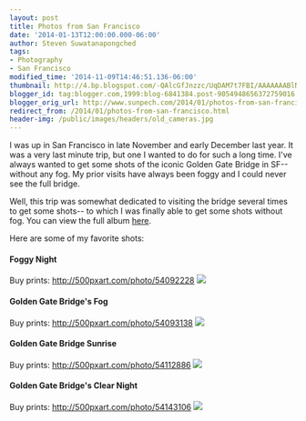 ```yaml
---
layout: post
title: Photos from San Francisco
date: '2014-01-13T12:00:00.000-06:00'
author: Steven Suwatanapongched
tags:
- Photography
- San Francisco
modified_time: '2014-11-09T14:46:51.136-06:00'
thumbnail: http://4.bp.blogspot.com/-QAlcGfJnzzc/UqDAM7t7FBI/AAAAAAABlNw/IA-90HenTwA/s600/2013-11-30+at+19-37-15.jpg
blogger_id: tag:blogger.com,1999:blog-6841384.post-9054948656372759016
blogger_orig_url: http://www.sunpech.com/2014/01/photos-from-san-francisco.html
redirect_from: /2014/01/photos-from-san-francisco.html
header-img: /public/images/headers/old_cameras.jpg
---
```


I was up in San Francisco in late November and early December last year. It was a very last minute trip, but one I wanted to do for such a long time. I've always wanted to get some shots of the iconic Golden Gate Bridge in SF-- without any fog. My prior visits have always been foggy and I could never see the full bridge.

Well, this trip was somewhat dedicated to visiting the bridge several times to get some shots-- to which I was finally able to get some shots without fog. You can view the full album <a href="https://plus.google.com/photos/+StevenSuwatanapongched/albums/5953970022316930161">here</a>.

Here are some of my favorite shots:

#### Foggy Night
Buy prints: <a href="http://500pxart.com/photo/54092228">http://500pxart.com/photo/54092228</a>
<img border="0" src="http://4.bp.blogspot.com/-QAlcGfJnzzc/UqDAM7t7FBI/AAAAAAABlNw/IA-90HenTwA/s600/2013-11-30+at+19-37-15.jpg"   />

#### Golden Gate Bridge's Fog
Buy prints: <a href="http://500pxart.com/photo/54093138">http://500pxart.com/photo/54093138</a>
<img border="0" src="http://4.bp.blogspot.com/-MuTCkZbF-2g/UqDANww_bhI/AAAAAAABlN4/-0Qed5uJ8Lk/s600/2013-11-30+at+19-38-59.jpg"   />

#### Golden Gate Bridge Sunrise
Buy prints: <a href="http://500pxart.com/photo/54112886">http://500pxart.com/photo/54112886</a>
<img border="0" src="http://2.bp.blogspot.com/-KK8sgIy9two/UqDAPJFtcvI/AAAAAAABlOA/HPAOHe-fqks/s600/2013-12-01+at+07-29-52.jpg"   />

#### Golden Gate Bridge's Clear Night
Buy prints: <a href="http://500pxart.com/photo/54143106">http://500pxart.com/photo/54143106</a>
<img border="0" src="http://3.bp.blogspot.com/-6HyDBOb58M4/UqDASrXWxRI/AAAAAAABlOk/gX8u1oseuvQ/s600/2013-12-01+at+18-25-04.jpg"   />
